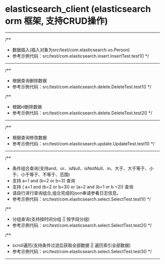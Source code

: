 # elasticsearch_client (elasticsearch orm 框架, 支持CRUD操作)
---------------------------------------------------------

/**
 * 数据插入(插入对象为src/test/com.elasticsearch.vo.Person)
 * 参考示例代码：src/test/com.elasticsearch.insert.InsertTest.test1()
 */
---------------------------------------------------------

 /**
  * 根据查询删除数据
  * 参考示例代码：src/test/com.elasticsearch.delete.DeleteTest.test1()
  */

 /**
  * 根据id删除数据
  * 参考示例代码：src/test/com.elasticsearch.delete.DeleteTest.test2()
  */
---------------------------------------------------------

 /**
  * 根据查询修改数据
  * 参考示例代码：src/test/com.elasticsearch.update.UpdateTest.test1()
  */
---------------------------------------------------------

/**
 * 条件组合查询(支持and、or、isNull、isNotNull、in、大于、大于等于、小于、小于等于、不等于、范围)
 * 支持 a=1 and (b=2 or b=3) 查询
 * 支持 ( a=1 and (b=2 or b=3)) or (a=2 and (b=1 or b =2)) 查询
 * 请自行进行查询组合,组合完成的json串请参看日志信息。
 * 参考示例代码：src/test/com.elasticsearch.select.SelectTest.test1()
 */ 

/** 
 * 分组查询(支持按时间分组 || 按字段分组)
 * 参考示例代码：src/test/com.elasticsearch.select.SelectTest.test2()
 */
 
/**
 * scroll遍历(支持条件过滤后获取全部数据 || 遍历索引全部数据)
 * 参考示例代码：src/test/com.elasticsearch.select.SelectTest.test3()
 */
---------------------------------------------------------

  

  
  
     


